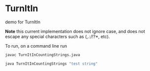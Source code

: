 # TurnItIn
demo for TurnItIn

**Note** this current implementation does not ignore case, and does not escape any special characters such as (,.:/!?*, etc).  


To run, on a command line run 

```bash
javac TurnItInCountingStrings.java

```
```bash
java TurnItInCountingStrings "test string"

```
